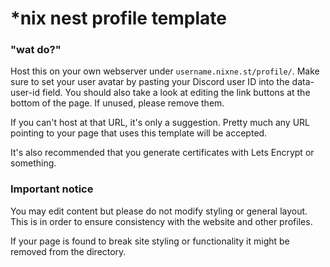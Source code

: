 # \*nix nest profile template

### "wat do?"

Host this on your own webserver under `username.nixne.st/profile/`. Make sure to set your user avatar by pasting your Discord user ID into the data-user-id field. You should also take a look at editing the link buttons at the bottom of the page. If unused, please remove them.

If you can't host at that URL, it's only a suggestion. Pretty much any URL pointing to your page that uses this template will be accepted.

It's also recommended that you generate certificates with Lets Encrypt or something.

### Important notice

You may edit content but please do not modify styling or general layout. This is in order to ensure consistency with the website and other profiles. 

If your page is found to break site styling or functionality it might be removed from the directory.